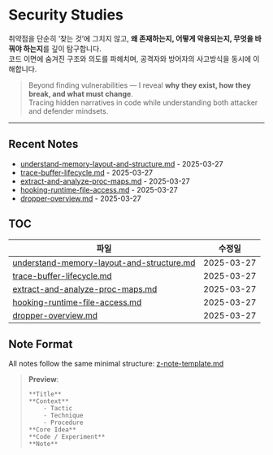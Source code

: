 # Security Studies

취약점을 단순히 ‘찾는 것’에 그치지 않고, **왜 존재하는지, 어떻게 악용되는지, 무엇을 바꿔야 하는지**를 깊이 탐구합니다.  
코드 이면에 숨겨진 구조와 의도를 파헤치며, 공격자와 방어자의 사고방식을 동시에 이해합니다.

> Beyond finding vulnerabilities — I reveal **why they exist, how they break, and what must change**.  
> Tracing hidden narratives in code while understanding both attacker and defender mindsets.

---
## Recent Notes

<!-- RECENT_CHANGES -->
- [understand-memory-layout-and-structure.md](understand-memory-layout-and-structure.md) - 2025-03-27
- [trace-buffer-lifecycle.md](trace-buffer-lifecycle.md) - 2025-03-27
- [extract-and-analyze-proc-maps.md](extract-and-analyze-proc-maps.md) - 2025-03-27
- [hooking-runtime-file-access.md](hooking-runtime-file-access.md) - 2025-03-27
- [dropper-overview.md](dropper-overview.md) - 2025-03-27

<!-- RECENT_CHANGES_END -->

## TOC
<!-- RESEARCH_AREAS -->
| 파일 | 수정일 |
|------|--------|
| [understand-memory-layout-and-structure.md](understand-memory-layout-and-structure.md) | 2025-03-27 |
| [trace-buffer-lifecycle.md](trace-buffer-lifecycle.md) | 2025-03-27 |
| [extract-and-analyze-proc-maps.md](extract-and-analyze-proc-maps.md) | 2025-03-27 |
| [hooking-runtime-file-access.md](hooking-runtime-file-access.md) | 2025-03-27 |
| [dropper-overview.md](dropper-overview.md) | 2025-03-27 |

<!-- RESEARCH_AREAS_END -->

## Note Format

All notes follow the same minimal structure: [z-note-template.md](./z-note-template.md)  
> **Preview**:
> ```
> **Title**
> **Context**
> 	  - Tactic
> 	  - Technique
> 	  - Procedure
> **Core Idea**
> **Code / Experiment**
> **Note**
> ```

